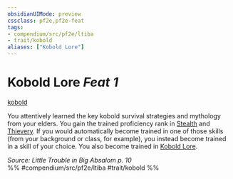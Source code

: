 ```yaml
---
obsidianUIMode: preview
cssclass: pf2e,pf2e-feat
tags:
- compendium/src/pf2e/ltiba
- trait/kobold
aliases: ["Kobold Lore"]
---
```

# Kobold Lore  *Feat 1*  
[kobold](/rules/traits/kobold-b1.md)  


You attentively learned the key kobold survival strategies and mythology from your elders. You gain the trained proficiency rank in [Stealth](/compendium/skills.md#Stealth) and [Thievery](/compendium/skills.md#Thievery). If you would automatically become trained in one of those skills (from your background or class, for example), you instead become trained in a skill of your choice. You also become trained in [Kobold Lore](/compendium/skills.md#Lore).

*Source: Little Trouble in Big Absalom p. 10*  
%% #compendium/src/pf2e/ltiba #trait/kobold %%